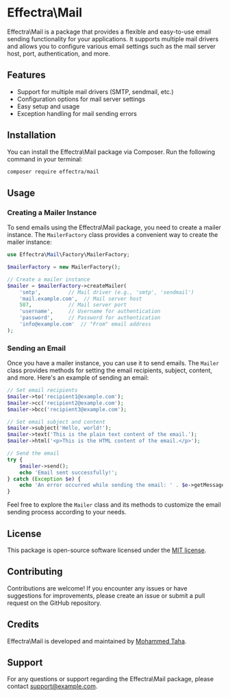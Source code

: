 # Effectra\Mail

Effectra\Mail is a package that provides a flexible and easy-to-use email sending functionality for your applications. It supports multiple mail drivers and allows you to configure various email settings such as the mail server host, port, authentication, and more.

## Features

- Support for multiple mail drivers (SMTP, sendmail, etc.)
- Configuration options for mail server settings
- Easy setup and usage
- Exception handling for mail sending errors

## Installation

You can install the Effectra\Mail package via Composer. Run the following command in your terminal:

```bash
composer require effectra/mail
```

## Usage

### Creating a Mailer Instance

To send emails using the Effectra\Mail package, you need to create a mailer instance. The `MailerFactory` class provides a convenient way to create the mailer instance:

```php
use Effectra\Mail\Factory\MailerFactory;

$mailerFactory = new MailerFactory();

// Create a mailer instance
$mailer = $mailerFactory->createMailer(
    'smtp',         // Mail driver (e.g., 'smtp', 'sendmail')
    'mail.example.com',  // Mail server host
    587,            // Mail server port
    'username',     // Username for authentication
    'password',     // Password for authentication
    'info@example.com'  // "From" email address
);
```

### Sending an Email

Once you have a mailer instance, you can use it to send emails. The `Mailer` class provides methods for setting the email recipients, subject, content, and more. Here's an example of sending an email:

```php
// Set email recipients
$mailer->to('recipient1@example.com');
$mailer->cc('recipient2@example.com');
$mailer->bcc('recipient3@example.com');

// Set email subject and content
$mailer->subject('Hello, world!');
$mailer->text('This is the plain text content of the email.');
$mailer->html('<p>This is the HTML content of the email.</p>');

// Send the email
try {
    $mailer->send();
    echo 'Email sent successfully!';
} catch (Exception $e) {
    echo 'An error occurred while sending the email: ' . $e->getMessage();
}
```

Feel free to explore the `Mailer` class and its methods to customize the email sending process according to your needs.

## License

This package is open-source software licensed under the [MIT license](https://opensource.org/licenses/MIT).

## Contributing

Contributions are welcome! If you encounter any issues or have suggestions for improvements, please create an issue or submit a pull request on the GitHub repository.

## Credits

Effectra\Mail is developed and maintained by [Mohammed Taha](https://github.com/bmtMohammedTaha).

## Support

For any questions or support regarding the Effectra\Mail package, please contact [support@example.com](mailto:support@example.com).

```